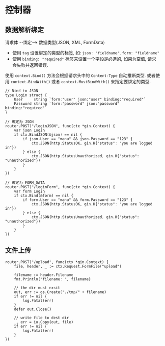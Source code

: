 # 控制器
## 数据解析绑定
请求体 --绑定--> 数据类型(JSON, XML, FormData)  
- 使用 `tag` 设置绑定的类型的标签, 如: `json: "fieldname"`, `form: "fieldname"`  
- 使用 `binding: "required"` 标签来设置一个字段是必选的, 如果为空值, 请求会失败并返回错误.  

使用 `context.Bind()` 方法会根据请求头中的 `Content-Type` 自动推断类型. 或者使用 `context.BindWith()` 或者 `context.MustBindWith()` 来指定要绑定的类型.   

```golang
// Bind to JSON
type Login struct {
	User     string `form:"user" json:"user" binding:"required"`
	Password string `form:"password" json:"password" binding:"required"`
}

// 绑定为 JSON
router.POST("/loginJSON", func(ctx *gin.Context) {
	var json Login
	if ctx.BindJSON(&json) == nil {
		if json.User == "manu" && json.Password == "123" {
			ctx.JSON(http.StatusOK, gin.H{"status": "you are logged in"})
		} else {
			ctx.JSON(http.StatusUnauthorized, gin.H{"status": "unauthorized"})
		}
	}
})

// 绑定为 FORM_DATA
router.POST("/loginForm", func(ctx *gin.Context) {
	var form Login
	if ctx.Bind(&form) == nil {
		if form.User == "manu" && form.Password == "123" {
			ctx.JSON(http.StatusOK, gin.H{"status": "you are logged in"})
		} else {
			ctx.JSON(http.StatusUnauthorized, gin.H{"status": "unauthorized"})
		}
	}
})
```

## 文件上传
```golang
router.POST("/upload", func(ctx *gin.Context) {
	file, header, _ := ctx.Request.FormFile("upload")

	filename := header.Filename
	fmt.Println("filename: ", filename)

	// the dir must exsit
	out, err := os.Create("./tmp/" + filename)
	if err != nil {
		log.Fatal(err)
	}
	defer out.Close()

    // write file to dest dir
	_, err = io.Copy(out, file)
	if err != nil {
		log.Fatal(err)
	}
})
```